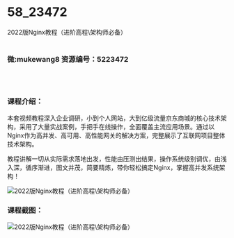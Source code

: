 # 58_23472
2022版Nginx教程（进阶高程\架构师必备）
<br/></br>
<h3>微:mukewang8 资源编号：5223472</h3>
<br/></br>
<h3>课程介绍：</h3>
<p>本套视频教程深入企业调研，小到个人网站，大到亿级流量京东商城的核心技术架构，采用了大量实战案例，手把手在线操作，全面覆盖主流应用场景。通过以<a title="查看与 Nginx 相关的文章" target="_blank">Nginx</a>作为高并发、高可用、高性能网关的解决方案，完整展示了互联网项目整体技术架构。</p>
<p>教程讲解一切从实际需求落地出发，性能由压测出结果，操作系统级别调优，由浅入深，循序渐进，图文并茂，简要精炼，带你轻松搞定<a title="查看与 Nginx 相关的文章" target="_blank">Nginx</a>，掌握高并发系统架构！</p>
<p><img src="https://www.ko996.com/wp-content/uploads/img/2022/03/1-109-300x183.png" alt="2022版Nginx教程（进阶高程\架构师必备）"></p>
<div class="info-desc">
<h3>课程截图：</h3>
<p><img src="https://www.ko996.com/wp-content/uploads/img/2022/03/2-77.png" alt="2022版Nginx教程（进阶高程\架构师必备）"></p>


			
</div>
